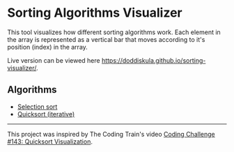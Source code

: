 # Sorting Algorithms Visualizer

This tool visualizes how different sorting algorithms work. Each element in the array is represented as a vertical bar that moves according to it's position (index) in the array.

Live version can be viewed here https://doddiskula.github.io/sorting-visualizer/.

## Algorithms

- [Selection sort](https://en.wikipedia.org/wiki/Selection_sort)
- [Quicksort (iterative)](https://en.wikipedia.org/wiki/Quicksort)

---

This project was inspired by The Coding Train's video [Coding Challenge #143​: Quicksort Visualization](https://www.youtube.com/watch?v=eqo2LxRADhU&ab_channel=TheCodingTrain).
